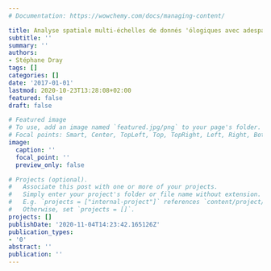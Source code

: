 ```yaml
---
# Documentation: https://wowchemy.com/docs/managing-content/

title: Analyse spatiale multi-échelles de donnés 'ólogiques avec adespatial
subtitle: ''
summary: ''
authors:
- Stéphane Dray
tags: []
categories: []
date: '2017-01-01'
lastmod: 2020-10-23T13:28:08+02:00
featured: false
draft: false

# Featured image
# To use, add an image named `featured.jpg/png` to your page's folder.
# Focal points: Smart, Center, TopLeft, Top, TopRight, Left, Right, BottomLeft, Bottom, BottomRight.
image:
  caption: ''
  focal_point: ''
  preview_only: false

# Projects (optional).
#   Associate this post with one or more of your projects.
#   Simply enter your project's folder or file name without extension.
#   E.g. `projects = ["internal-project"]` references `content/project/deep-learning/index.md`.
#   Otherwise, set `projects = []`.
projects: []
publishDate: '2020-11-04T14:23:42.165126Z'
publication_types:
- '0'
abstract: ''
publication: ''
---
```

